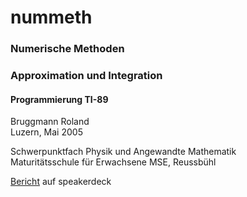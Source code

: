 
# nummeth

### Numerische Methoden<br>
### Approximation und Integration<br>

#### Programmierung TI-89

Bruggmann Roland<br>
Luzern, Mai 2005

Schwerpunktfach Physik und Angewandte Mathematik<br>
Maturitätsschule für Erwachsene MSE, Reussbühl

<a target="_blank" href="https://speakerdeck.com/brugr9/numerische-methoden-approximation-und-integration-bericht">Bericht</a> auf speakerdeck
